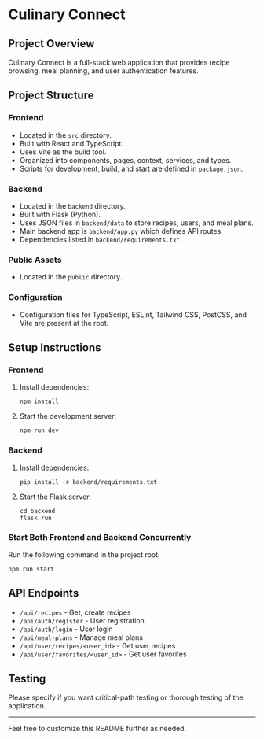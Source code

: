 # Culinary Connect

## Project Overview
Culinary Connect is a full-stack web application that provides recipe browsing, meal planning, and user authentication features.

## Project Structure

### Frontend
- Located in the `src` directory.
- Built with React and TypeScript.
- Uses Vite as the build tool.
- Organized into components, pages, context, services, and types.
- Scripts for development, build, and start are defined in `package.json`.

### Backend
- Located in the `backend` directory.
- Built with Flask (Python).
- Uses JSON files in `backend/data` to store recipes, users, and meal plans.
- Main backend app is `backend/app.py` which defines API routes.
- Dependencies listed in `backend/requirements.txt`.

### Public Assets
- Located in the `public` directory.

### Configuration
- Configuration files for TypeScript, ESLint, Tailwind CSS, PostCSS, and Vite are present at the root.

## Setup Instructions

### Frontend
1. Install dependencies:
   ```
   npm install
   ```
2. Start the development server:
   ```
   npm run dev
   ```

### Backend
1. Install dependencies:
   ```
   pip install -r backend/requirements.txt
   ```
2. Start the Flask server:
   ```
   cd backend
   flask run
   ```

### Start Both Frontend and Backend Concurrently
Run the following command in the project root:
```
npm run start
```

## API Endpoints
- `/api/recipes` - Get, create recipes
- `/api/auth/register` - User registration
- `/api/auth/login` - User login
- `/api/meal-plans` - Manage meal plans
- `/api/user/recipes/<user_id>` - Get user recipes
- `/api/user/favorites/<user_id>` - Get user favorites

## Testing
Please specify if you want critical-path testing or thorough testing of the application.

---

Feel free to customize this README further as needed.
